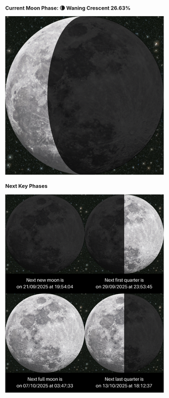 ### Current Moon Phase: 🌘 Waning Crescent 26.63%
![Moon Phase](moonphase.png)
### Next Key Phases
![Gallery](gallery.png)